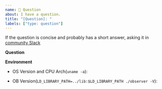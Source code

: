 ```yaml
---
name: 🙋 Question
about: I have a question.
title: "[Question]: "
labels: ["type: question"]
---
```


If the question is concise and probably has a short answer, asking it in [community Slack](https://join.slack.com/t/oceanbase/shared_invite/zt-1e25oz3ol-lJ6YNqPHaKwY_mhhioyEuw)

**Question**

**Environment**

- OS Version and CPU Arch(`uname -a`):

- OB Version(`LD_LIBRARY_PATH=../lib:$LD_LIBRARY_PATH ./observer -V`):
